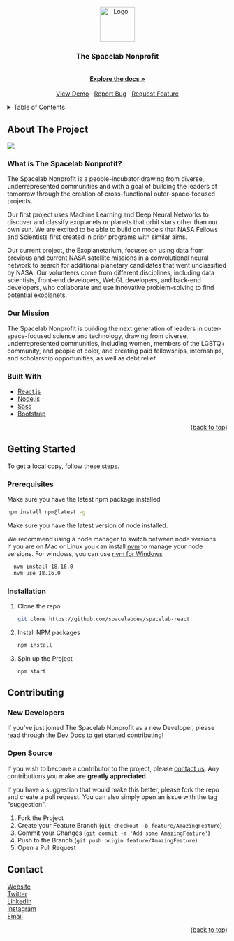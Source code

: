 <!-- PROJECT LOGO -->
<br />
<div align="center">
  <a href="https://github.com/spacelabdev/spacelab-react">
    <img src="Images/logo.jpeg" alt="Logo" width="80" height="80">
  </a>

<h3 align="center">The Spacelab Nonprofit</h3>

  <p align="center">
    <br />
    <a href="https://github.com/spacelabdev/spacelab-react/blob/main/README.md"><strong>Explore the docs »</strong></a>
    <br />
    <br />
    <a href="http://spacelab.space/">View Demo</a>
    ·
    <a href="https://github.com/spacelabdev/spacelab-react/issues">Report Bug</a>
    ·
    <a href="https://github.com/spacelabdev/spacelab-react/issues">Request Feature</a>
  </p>
</div>

<!-- TABLE OF CONTENTS -->
<details>
  <summary>Table of Contents</summary>
  <ol>
    <li>
      <a href="#about-the-project">About The Project</a>
      <ul>
        <li><a href="#built-with">Built With</a></li>
      </ul>
    </li>
    <li>
      <a href="#getting-started">Getting Started</a>
      <ul>
        <li><a href="#prerequisites">Prerequisites</a></li>
        <li><a href="#installation">Installation</a></li>
      </ul>
    </li>
        <li>
      <a href="#getting-started">Contributing</a>
      <ul>
        <li><a href="#new-developers">New Developers</a></li>
        <li><a href="#open-source">Open Source</a></li>
      </ul>
    </li>
    <li><a href="#contributing">Contributing</a></li>
    <li><a href="#license">License</a></li>
    <li><a href="#contact">Contact</a></li>
  </ol>
</details>

<!-- ABOUT THE PROJECT -->

## About The Project

<a href="https://github.com/spacelabdev/spacelab-react">
    <img src="src/assets/spacelab.svg">
  </a>

### What is The Spacelab Nonprofit? 

The Spacelab Nonprofit is a people-incubator drawing from diverse, underrepresented communities and with a goal of building the leaders of tomorrow through the creation of cross-functional outer-space-focused projects.

Our first project uses Machine Learning and Deep Neural Networks to discover and classify exoplanets or planets that orbit stars other than our own sun. We are excited to be able to build on models that NASA Fellows and Scientists first created in prior programs with similar aims.

Our current project, the Exoplanetarium, focuses on using data from previous and current NASA satellite missions in a convolutional neural network to search for additional planetary candidates that went unclassified by NASA. Our volunteers come from different disciplines, including data scientists, front-end developers, WebGL developers, and back-end developers, who collaborate and use innovative problem-solving to find potential exoplanets.

### Our Mission

The Spacelab Nonprofit is building the next generation of leaders in outer-space-focused science and technology, drawing from diverse, underrepresented communities, including women, members of the LGBTQ+ community, and people of color, and creating paid fellowships, internships, and scholarship opportunities, as well as debt relief.

<!-- [![Product Name Screen Shot][product-screenshot]](https://example.com) -->

<!-- Here's a blank template to get started: To avoid retyping too much info. Do a search and replace with your text editor for the following: `github_username`, `repo_name`, `twitter_handle`, `linkedin_username`, `email`, `email_client`, `project_title`, `project_description` -->

### Built With

-   [React.js](https://reactjs.org/)
-   [Node.js](https://nodejs.org/)
-   [Sass](https://sass-lang.com/)
-   [Bootstrap](https://getbootstrap.com)

<p align="right">(<a href="#top">back to top</a>)</p>

<!-- GETTING STARTED -->

## Getting Started

To get a local copy, follow these steps.

### Prerequisites

Make sure you have the latest npm package installed

```sh
npm install npm@latest -g

```

Make sure you have the latest version of node installed.

We recommend using a node manager to switch between node versions.  
If you are on Mac or Linux you can install [nvm](https://github.com/nvm-sh/nvm) to manage your node versions. For windows, you can use [nvm for Windows](https://github.com/coreybutler/nvm-windows)

```sh
  nvm install 18.16.0
  nvm use 18.16.0
```

### Installation

1. Clone the repo
    ```sh
    git clone https://github.com/spacelabdev/spacelab-react
    ```
2. Install NPM packages
    ```sh
    npm install
    ```
3. Spin up the Project
    ```
    npm start
    ```

<!-- CONTRIBUTING -->

## Contributing

### New Developers

If you've just joined The Spacelab Nonprofit as a new Developer, please read through the [Dev Docs](https://github.com/spacelabdev/spacelab-react/blob/main/DeveloperOnboarding.md) to get started contributing!

### Open Source

If you wish to become a contributor to the project, please [contact us](mailto:spacelabdev@gmail.com). Any contributions you make are **greatly appreciated**.

If you have a suggestion that would make this better, please fork the repo and create a pull request. You can also simply open an issue with the tag "suggestion".

1. Fork the Project
2. Create your Feature Branch (`git checkout -b feature/AmazingFeature`)
3. Commit your Changes (`git commit -m 'Add some AmazingFeature'`)
4. Push to the Branch (`git push origin feature/AmazingFeature`)
5. Open a Pull Request

 <!-- CONTACT -->

## Contact

[Website](https://github.com/spacelabdev/spacelab-react)<br />
[Twitter](https://twitter.com/SpaceLab)<br />
[LinkedIn](https://www.linkedin.com/company/spacelab-space/)<br />
[Instagram](https://www.instagram.com/spacelab_space)<br />
[Email](mailto:spacelabdev@gmail.com)

<p align="right">(<a href="#top">back to top</a>)</p>
